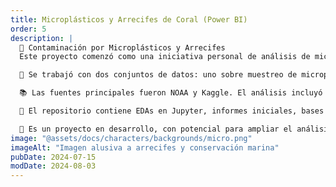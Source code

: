 ```yaml
---
title: Microplásticos y Arrecifes de Coral (Power BI)
order: 5
description: |
  🌊 Contaminación por Microplásticos y Arrecifes  
  Este proyecto comenzó como una iniciativa personal de análisis de microplásticos, con informes centrados en limpieza y resultados. Posteriormente evolucionó en el Bootcamp de Adalab junto a mi compañera B. Mijancos, incorporando análisis geoespacial con QGIS, Geopandas y Shapely.  

  🐚 Se trabajó con dos conjuntos de datos: uno sobre muestreo de microplásticos (ubicación, método, cantidad, fecha) y otro sobre estado de arrecifes (pH, temperatura, blanqueamiento, especies observadas).  

  📚 Las fuentes principales fueron NOAA y Kaggle. El análisis incluyó la distribución de microplásticos en los océanos y su relación con la salud coralina, evaluando diversidad marina, blanqueamiento y factores ambientales.  

  📂 El repositorio contiene EDAs en Jupyter, informes iniciales, bases de datos procesadas y un dashboard en Power BI con resultados interactivos.  

  🧪 Es un proyecto en desarrollo, con potencial para ampliar el análisis sobre sostenibilidad y conservación marina.  
image: "@assets/docs/characters/backgrounds/micro.png"
imageAlt: "Imagen alusiva a arrecifes y conservación marina"
pubDate: 2024-07-15
modDate: 2024-08-03
---
```

